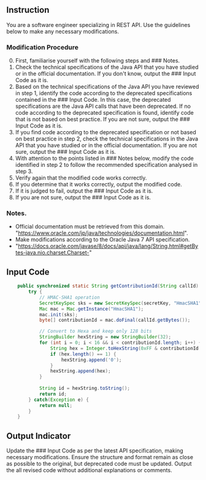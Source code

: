 ## Instruction
You are a software engineer specializing in REST API.
Use the guidelines below to make any necessary modifications.

### Modification Procedure
0. First, familiarise yourself with the following steps and ### Notes.
1. Check the technical specifications of the Java API that you have studied or in the official documentation. If you don't know, output the ### Input Code as it is.
2. Based on the technical specifications of the Java API you have reviewed in step 1, identify the code according to the deprecated specifications contained in the ### Input Code. In this case, the deprecated specifications are the Java API calls that have been deprecated. If no code according to the deprecated specification is found, identify code that is not based on best practice. If you are not sure, output the ### Input Code as it is.
3. If you find code according to the deprecated specification or not based on best practice in step 2, check the technical specifications in the Java API that you have studied or in the official documentation. If you are not sure, output the ### Input Code as it is.
4. With attention to the points listed in ### Notes below, modify the code identified in step 2 to follow the recommended specification analysed in step 3.
5. Verify again that the modified code works correctly.
6. If you determine that it works correctly, output the modified code.
7. If it is judged to fail, output the ### Input Code as it is.
8. If you are not sure, output the ### Input Code as it is.

### Notes.
- Official documentation must be retrieved from this domain. "https://www.oracle.com/jp/java/technologies/documentation.html".
- Make modifications according to the Oracle Java 7 API specification.
- "https://docs.oracle.com/javase/8/docs/api/java/lang/String.html#getBytes-java.nio.charset.Charset-"

## Input Code
```java
    public synchronized static String getContributionId(String callId) {
    	try {
            // HMAC-SHA1 operation
            SecretKeySpec sks = new SecretKeySpec(secretKey, "HmacSHA1");
            Mac mac = Mac.getInstance("HmacSHA1");
            mac.init(sks);
            byte[] contributionId = mac.doFinal(callId.getBytes());

            // Convert to Hexa and keep only 128 bits
            StringBuilder hexString = new StringBuilder(32);
            for (int i = 0; i < 16 && i < contributionId.length; i++) {
                String hex = Integer.toHexString(0xFF & contributionId[i]);
                if (hex.length() == 1) {
                    hexString.append('0');
                }
                hexString.append(hex);
            }
            
            String id = hexString.toString();
            return id;
        } catch(Exception e) {
            return null;
        }
    }
```

## Output Indicator
Update the ### Input  Code as per the latest API specification, making necessary modifications.
Ensure the structure and format remain as close as possible to the original, but deprecated code must be updated. Output the all revised code without additional explanations or comments.